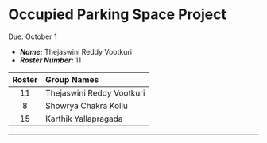 Occupied Parking Space Project
==============================
Due: October 1

- ***Name:*** Thejaswini Reddy Vootkuri
- ***Roster Number:*** 11

|   Roster   |Group Names |
|:----:      |:------------------|
|    11       |   Thejaswini Reddy Vootkuri                |
|    8       |     Showrya Chakra Kollu              |
|    15       |         Karthik Yallapragada          |

----
